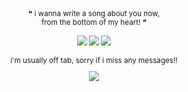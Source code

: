 <div align="center">
<sub>❝ i wanna write a song about you now,
<br>
from the bottom of my heart! ❞ 
<br>
<br>
<img src="https://images-wixmp-ed30a86b8c4ca887773594c2.wixmp.com/f/b2960ec4-41f5-436b-ad1e-8185703cdedb/d7b1cuq-e3c1cb86-ffc1-4e55-9433-28afe54e696e.png?token=eyJ0eXAiOiJKV1QiLCJhbGciOiJIUzI1NiJ9.eyJzdWIiOiJ1cm46YXBwOjdlMGQxODg5ODIyNjQzNzNhNWYwZDQxNWVhMGQyNmUwIiwiaXNzIjoidXJuOmFwcDo3ZTBkMTg4OTgyMjY0MzczYTVmMGQ0MTVlYTBkMjZlMCIsIm9iaiI6W1t7InBhdGgiOiJcL2ZcL2IyOTYwZWM0LTQxZjUtNDM2Yi1hZDFlLTgxODU3MDNjZGVkYlwvZDdiMWN1cS1lM2MxY2I4Ni1mZmMxLTRlNTUtOTQzMy0yOGFmZTU0ZTY5NmUucG5nIn1dXSwiYXVkIjpbInVybjpzZXJ2aWNlOmZpbGUuZG93bmxvYWQiXX0.6EsV2XSKal2giLC9Bidna-uIYXelnexBlN9dpPXLvaw"> <img src="https://64.media.tumblr.com/5241277c0ac8156f06ddce662a9c7dd1/tumblr_ptm182zofk1xbgu08o7_100.gifv"> <img src="https://images-wixmp-ed30a86b8c4ca887773594c2.wixmp.com/f/b2960ec4-41f5-436b-ad1e-8185703cdedb/d7hv7g1-06c44192-8bb8-4f33-9c4c-cd9a44e0290b.png?token=eyJ0eXAiOiJKV1QiLCJhbGciOiJIUzI1NiJ9.eyJzdWIiOiJ1cm46YXBwOjdlMGQxODg5ODIyNjQzNzNhNWYwZDQxNWVhMGQyNmUwIiwiaXNzIjoidXJuOmFwcDo3ZTBkMTg4OTgyMjY0MzczYTVmMGQ0MTVlYTBkMjZlMCIsIm9iaiI6W1t7InBhdGgiOiJcL2ZcL2IyOTYwZWM0LTQxZjUtNDM2Yi1hZDFlLTgxODU3MDNjZGVkYlwvZDdodjdnMS0wNmM0NDE5Mi04YmI4LTRmMzMtOWM0Yy1jZDlhNDRlMDI5MGIucG5nIn1dXSwiYXVkIjpbInVybjpzZXJ2aWNlOmZpbGUuZG93bmxvYWQiXX0.byeCac94PS_99tL_Q17kskRThPYysmUDMYuGq4_zWV8">
<br>
<br>
i'm usually off tab, sorry if i miss any messages!! <sub/>

![](https://komarev.com/ghpvc/?username=doubleboost&label=rings&base=142&color=blue&style=plastic)

